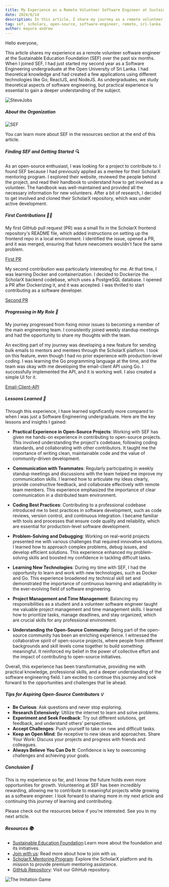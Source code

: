 ```yaml
---
title: My Experience as a Remote Volunteer Software Engineer at Sustainable Education Foundation 🌍
date: 2024/6/14
description: In this article, I share my journey as a remote volunteer software engineer at the Sustainable Education Foundation (SEF) over the past six months. From starting as a second-year Software Engineering undergraduate to becoming an integral part of the main engineering team, I detail my contributions to open-source projects, the challenges I faced, and the valuable lessons I learned. Join me in exploring the world of open-source contributions and discover tips for aspiring contributors. Check out my experiences, insights, and resources to get started on your own journey!
tag: sef, scholarx, open-source, software-engineer, remote, sri-lanka
author: mayura andrew
---
```



Hello everyone,

This article shares my experience as a remote volunteer software engineer at the Sustainable Education Foundation (SEF) over the past six months. When I joined SEF, I had just started my second year as a Software Engineering undergraduate at the Open University of Sri Lanka. I had theoretical knowledge and had created a few applications using different technologies like Go, ReactJS, and NodeJS. As undergraduates, we study theoretical aspects of software engineering, but practical experience is essential to gain a deeper understanding of the subject.

![SteveJobs](/images/stevejobs.svg)
##### About the Organization
![SEF](/images/sef.png)

You can learn more about SEF in the resources section at the end of this article.

##### Finding SEF and Getting Started 🔍

As an open-source enthusiast, I was looking for a project to contribute to. I found SEF because I had previously applied as a mentee for their ScholarX mentoring program. I explored their website, reviewed the people behind the project, and read their handbook to understand how to get involved as a volunteer. The handbook was well-maintained and provided all the necessary information for new volunteers. After a bit of research, I decided to get involved and cloned their ScholarX repository, which was under active development.

##### First Contributions 👨‍💻
My first GitHub pull request (PR) was a small fix in the ScholarX frontend repository's README file, which added instructions on setting up the frontend repo in a local environment. I identified the issue, opened a PR, and it was merged, ensuring that future newcomers wouldn't face the same problem.

[First PR](https://github.com/sef-global/scholarx-frontend/issues/62)

My second contribution was particularly interesting for me. At that time, I was learning Docker and containerization. I decided to Dockerize the ScholarX backend codebase, which uses a PostgreSQL database. I opened a PR after Dockerizing it, and it was accepted. I was thrilled to start contributing as a software developer.

[Second PR](https://github.com/sef-global/scholarx-backend/pull/85)

##### Progressing in My Role 🚀
My journey progressed from fixing minor issues to becoming a member of the main engineering team. I consistently joined weekly standup meetings and had the opportunity to share my thoughts with the team.

An exciting part of my journey was developing a new feature for sending bulk emails to mentors and mentees through the ScholarX platform. I took on this feature, even though I had no prior experience with production-level coding. I was learning the Go programming language at the time, and the team was okay with me developing the email-client API using Go. I successfully implemented the API, and it is working well. I also created a simple UI for it.

[Email-Client-API](https://github.com/sef-global/email-client-api)

##### Lessons Learned 🧠

Through this experience, I have learned significantly more compared to when I was just a Software Engineering undergraduate. Here are the key lessons and insights I gained:

- **Practical Experience in Open-Source Projects**: Working with SEF has given me hands-on experience in contributing to open-source projects. This involved understanding the project's codebase, following coding standards, and collaborating with other contributors. It taught me the importance of writing clean, maintainable code and the value of community-driven development.

- **Communication with Teammates**: Regularly participating in weekly standup meetings and discussions with the team helped me improve my communication skills. I learned how to articulate my ideas clearly, provide constructive feedback, and collaborate effectively with remote team members. This experience emphasized the importance of clear communication in a distributed team environment.

- **Coding Best Practices**: Contributing to a professional codebase introduced me to best practices in software development, such as code reviews, version control, and continuous integration. I became familiar with tools and processes that ensure code quality and reliability, which are essential for production-level software development.

- **Problem-Solving and Debugging**: Working on real-world projects presented me with various challenges that required innovative solutions. I learned how to approach complex problems, debug issues, and develop efficient solutions. This experience enhanced my problem-solving skills and boosted my confidence in tackling difficult tasks.

- **Learning New Technologies**: During my time with SEF, I had the opportunity to learn and work with new technologies, such as Docker and Go. This experience broadened my technical skill set and demonstrated the importance of continuous learning and adaptability in the ever-evolving field of software engineering.

- **Project Management and Time Management**: Balancing my responsibilities as a student and a volunteer software engineer taught me valuable project management and time management skills. I learned how to prioritize tasks, manage deadlines, and stay organized, which are crucial skills for any professional environment.

- **Understanding the Open-Source Community**: Being part of the open-source community has been an enriching experience. I witnessed the collaborative spirit of open-source projects, where people from different backgrounds and skill levels come together to build something meaningful. It reinforced my belief in the power of collective effort and the impact of contributing to open-source initiatives.

Overall, this experience has been transformative, providing me with practical knowledge, professional skills, and a deeper understanding of the software engineering field. I am excited to continue this journey and look forward to the opportunities and challenges that lie ahead.

##### Tips for Aspiring Open-Source Contributors 💡
- **Be Curious**: Ask questions and never stop exploring.
- **Research Extensively**: Utilize the internet to learn and solve problems.
- **Experiment and Seek Feedback**: Try out different solutions, get feedback, and understand others' perspectives.
- **Accept Challenges**: Push yourself to take on new and difficult tasks.
- **Keep an Open Mind**: Be receptive to new ideas and approaches.
Share Your Work: Discuss your projects and progress with friends and colleagues.
- **Always Believe You Can Do It**: Confidence is key to overcoming challenges and achieving your goals.

##### Conclusion  🌟

This is my experience so far, and I know the future holds even more opportunities for growth. Volunteering at SEF has been incredibly rewarding, allowing me to contribute to meaningful projects while growing as a software engineer. I look forward to sharing more in my next article and continuing this journey of learning and contributing.

Please check out the resources below if you're interested. See you in my next article.


##### Resources 📚 

- [Sustainable Education Foundation](https://sefglobal.org):Learn more about the foundation and its initiatives.
- [Join with us](https://sefglobal.org/join-us.html): Read more about how to join with us.
- [ScholarX Mentoring Program](https://scholarx.sefglobal.org/):  Explore the ScholarX platform and its mission to provide premium mentoring assistance.
- [GitHub Repository](https://github.com/sef-global): Visit our GihHub repository.

![The Imitation Game](/images/The-Imitation-Game.svg)
